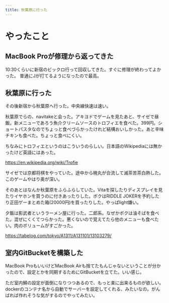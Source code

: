 ```yaml
---
title: 秋葉原に行った
---
```


# やったこと

## MacBook Proが修理から返ってきた

10:30くらいに新宿のビックロ行って回収してきた。すぐに修理が終わってよかった。
普通にJが打てるようになったので最高。

## 秋葉原に行った

その後新宿から秋葉原へ行った。中央線快速は速い。

秋葉原でらの、navitakeと会った。アキヨドでゲームを見たあと、サイゼで昼飯。新メニューであろう魚介クリームソースのトロフィエを食べた。399円。ショートパスタなのでちょっと食べづらかったけれど結構おいしかった。あと辛味チキンも食べた。ちょっと食べにくい。

ちなみにトロフィエというのはこういうのらしい。日本語のWikipediaには無かったけど英語にはあった。

https://en.wikipedia.org/wiki/Trofie

サイゼでは京都将棋をやっていた。途中から暁丸が合流して滅茶苦茶白熱した。このゲームやはり奥が深い。

そのあとはなんか秋葉原をふらふらしていた。Vitaを探したりディスプレイを見たりイヤホンを買うのに付きあったりした。ボクはRIDDLE JOKERを予約したり正田ゲーまとめた箱(20000円)を買ったりした。やっぱlight嫌い。

夕飯は影武者というラーメン屋に行った。二郎系。なぜかボクは油そばを食べた。混ぜにくくてつらかった。悪くないので覚えてたら他のメニューも食べたい。肉のボリュームがすごかった。

https://tabelog.com/tokyo/A1311/A131101/13103279/

## 室内GitBucketを構築した

MacBook ProもいいけどMacBook Airも捨てたもんじゃないということが分かったので、設定とかを同期するためにGitBucketを立てた。いい感じ。

ただ室内鯖の設定が面倒になりつつあるので、もっと楽に出来るものが欲しい。dockerのコンテナ名から自動でサーバーを設定してくれる、みたいなの。がんばれば作れそうな気がするのでやってみたい。
